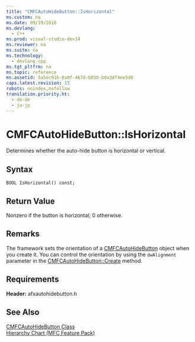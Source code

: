 ```yaml
---
title: "CMFCAutoHideButton::IsHorizontal"
ms.custom: na
ms.date: 09/19/2016
ms.devlang: 
  - C++
ms.prod: visual-studio-dev14
ms.reviewer: na
ms.suite: na
ms.technology: 
  - devlang-cpp
ms.tgt_pltfrm: na
ms.topic: reference
ms.assetid: 5a5ec91b-8a0f-467d-b85b-b0a3df4ee5d0
caps.latest.revision: 15
robots: noindex,nofollow
translation.priority.ht: 
  - de-de
  - ja-jp
---
```

# CMFCAutoHideButton::IsHorizontal
Determines whether the auto-hide button is horizontal or vertical.  
  
## Syntax  
  
```  
BOOL IsHorizontal() const;  
```  
  
## Return Value  
 Nonzero if the button is horizontal; 0 otherwise.  
  
## Remarks  
 The framework sets the orientation of a [CMFCAutoHideButton](../vs140/CMFCAutoHideButton-Class.md) object when you create it.  You can control the orientation by using the `dwAlignment` parameter in the [CMFCAutoHideButton::Create](../vs140/CMFCAutoHideButton--Create.md) method.  
  
## Requirements  
 **Header:** afxautohidebutton.h  
  
## See Also  
 [CMFCAutoHideButton Class](../vs140/CMFCAutoHideButton-Class.md)   
 [Hierarchy Chart (MFC Feature Pack)](../vs140/Hierarchy-Chart.md)